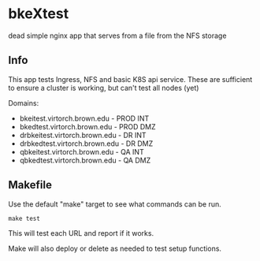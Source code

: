 # bkeXtest

dead simple nginx app that serves from a file from the NFS storage

## Info

This app tests Ingress, NFS and basic K8S api service. These are sufficient to
ensure a cluster is working, but can't test all nodes (yet)

Domains:
* bkeitest.virtorch.brown.edu - PROD INT
* bkedtest.virtorch.brown.edu - PROD DMZ
* drbkeitest.virtorch.brown.edu - DR INT
* drbkedtest.virtorch.brown.edu - DR DMZ
* qbkeitest.virtorch.brown.edu - QA INT
* qbkedtest.virtorch.brown.edu - QA DMZ

## Makefile

Use the default "make" target to see what commands can be run. 

```make test```

This will test each URL and report if it works.

Make will also deploy or delete as needed to test setup functions.


